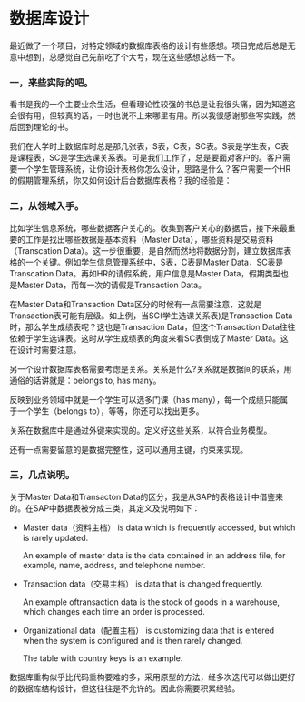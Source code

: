 数据库设计
=====

最近做了一个项目，对特定领域的数据库表格的设计有些感想。项目完成后总是无意中想到，总感觉自己先前吃了个大亏，现在这些感想总结一下。

### 一，来些实际的吧。

看书是我的一个主要业余生活，但看理论性较强的书总是让我很头痛，因为知道这会很有用，但较真的话，一时也说不上来哪里有用。所以我很感谢那些写实践，然后回到理论的书。

我们在大学时上数据库时总是那几张表，S表，C表，SC表。S表是学生表，C表是课程表，SC是学生选课关系表。可是我们工作了，总是要面对客户的。客户需要一个学生管理系统，让你设计表格你怎么设计，思路是什么？客户需要一个HR的假期管理系统，你又如何设计后台数据库表格？我的经验是：

### 二，从领域入手。

比如学生信息系统，哪些数据客户关心的。收集到客户关心的数据后，接下来最重要的工作是找出哪些数据是基本资料（Master Data），哪些资料是交易资料（Transcation Data）。这一步很重要，是自然而然地将数据分割，建立数据库表格的一个关键。例如学生信息管理系统中，S表，C表是Master Data，SC表是Transcation Data。再如HR的请假系统，用户信息是Master Data，假期类型也是Master Data，而每一次的请假是Transaction Data。

在Master Data和Transaction Data区分的时候有一点需要注意，这就是Transaction表可能有层级。如上例，当SC(学生选课关系表)是Transaction Data时，那么学生成绩表呢？这也是Transaction Data，但这个Transaction Data往往依赖于学生选课表。这时从学生成绩表的角度来看SC表倒成了Master Data。这在设计时需要注意。

另一个设计数据库表格需要考虑是关系。关系是什么?关系就是数据间的联系，用通俗的话讲就是：belongs to, has many。

反映到业务领域中就是一个学生可以选多门课（has many），每一个成绩只能属于一个学生（belongs to），等等，你还可以找出更多。

关系在数据库中是通过外键来实现的。定义好这些关系，以符合业务模型。

还有一点需要留意的是数据完整性，这可以通用主键，约束来实现。

### 三，几点说明。

关于Master Data和Transacton Data的区分，我是从SAP的表格设计中借鉴来的。在SAP中数据表被分成三类，其定义及说明如下：

- Master data（资料主档） is data which is frequently accessed, but which is rarely updated.

  An example of master data is the data contained in an address file, for example, name, address, and telephone number.

- Transaction data（交易主档） is data that is changed frequently.

  An example oftransaction data is the stock of goods in a warehouse, which changes each time an order is processed.

- Organizational data（配置主档） is customizing data that is entered when the system is configured and is then rarely changed.

  The table with country keys is an example.

数据库重构似乎比代码重构要难的多，采用原型的方法，经多次迭代可以做出更好的数据库结构设计，但这往往是不允许的。因此你需要积累经验。
